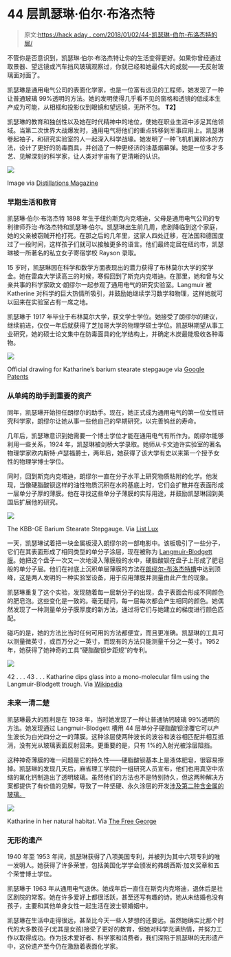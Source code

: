 # 44 层凯瑟琳·伯尔·布洛杰特

> 原文:[https://hack aday . com/2018/01/02/44-凯瑟琳-伯尔-布洛杰特的层/](https://hackaday.com/2018/01/02/44-layers-of-katharine-burr-blodgett/)

不管你是否意识到，凯瑟琳·伯尔·布洛杰特让你的生活变得更好。如果你曾经通过取景器、望远镜或汽车挡风玻璃观察过，你就已经和她最伟大的成就——无反射玻璃面对面了。

凯瑟琳是通用电气公司的表面化学家，也是一位富有远见的工程师，她发现了一种让普通玻璃 99%透明的方法。她的发明使得几乎看不见的窗格和透镜的低成本生产成为可能，从相框和投影仪到眼镜和望远镜，无所不包。 **T2】**

凯瑟琳的教育和独创性以及她在时代精神中的地位，使她在职业生涯中涉足其他领域。当第二次世界大战爆发时，通用电气将他们的重点转移到军事应用上。凯瑟琳卷起袖子，和研究实验室的人一起深入科学战壕。她发明了一种飞机机翼除冰的方法，设计了更好的防毒面具，并创造了一种更经济的油基烟幕弹。她是一位多才多艺、见解深刻的科学家，让人类对宇宙有了更清晰的认识。

[![](../Images/f91548b932713ef90a4241467221e0af.png)](https://hackaday.com/wp-content/uploads/2017/12/chemheritage-org-invisible-woman1.jpg)

Image via [Distillations Magazine](https://www.chemheritage.org/distillations/magazine/the-invisible-woman)

### 早期生活和教育

凯瑟琳·伯尔·布洛杰特 1898 年生于纽约斯克内克塔迪，父母是通用电气公司的专利律师乔治·布洛杰特和凯瑟琳·伯尔。凯瑟琳出生前几周，悲剧降临到这个家庭，她的父亲被窃贼开枪打死。在那之后的几年里，这家人四处迁移，在法国和德国度过了一段时间，这样孩子们就可以接触更多的语言。他们最终定居在纽约市，凯瑟琳被一所著名的私立女子寄宿学校 Rayson 录取。

15 岁时，凯瑟琳因在科学和数学方面表现出的潜力获得了布林莫尔大学的奖学金。她在雷森大学读高三的时候，寒假回到了斯克内克塔迪。在那里，她和曾与父亲共事的科学家欧文·朗缪尔一起参观了通用电气的研究实验室。Langmuir 被 Katherine 对科学的巨大热情所吸引，并鼓励她继续学习数学和物理，这样她就可以回来在实验室占有一席之地。

凯瑟琳于 1917 年毕业于布林莫尔大学，获文学士学位。她接受了朗缪尔的建议，继续前进，仅仅一年后就获得了芝加哥大学的物理学硕士学位。凯瑟琳期望从事工业研究，她的硕士论文集中在防毒面具的化学结构上，并确定木炭最能吸收各种毒物。

[![](../Images/24e95c46783b31296fd7460677bc1eaa.png)](https://hackaday.com/wp-content/uploads/2017/12/barium-stearate-stepgauge-patent-drawing1.png)

Official drawing for Katharine’s barium stearate stepgauge via [Google Patents](https://www.google.com/patents/US2587282)

### 从单纯的助手到重要的资产

同年，凯瑟琳开始担任朗缪尔的助手。现在，她正式成为通用电气的第一位女性研究科学家，朗缪尔让她从事一些他自己的早期研究，以完善钨丝的寿命。

几年后，凯瑟琳意识到她需要一个博士学位才能在通用电气有所作为。朗缪尔能够利用一些关系，1924 年，凯瑟琳被剑桥大学录取。她师从卡文迪许实验室的著名物理学家欧内斯特·卢瑟福爵士，两年后，她获得了该大学有史以来第一个授予女性的物理学博士学位。

同时，回到斯克内克塔迪，朗缪尔一直在分子水平上研究物质粘附的化学。他发现，当像硬脂酸钡这样的油性物质沉积在水的基底上时，它们会扩散并在表面形成一层单分子厚的薄膜。他在寻找这些单分子薄膜的实际用途，并鼓励凯瑟琳回到美国后扩展他的研究。

[![](../Images/8c01fe669d722b7c071a50c772011ba6.png)](https://hackaday.com/wp-content/uploads/2017/12/ge-stepgauge.jpg)

The KBB-GE Barium Stearate Stepgauge. Via [List Lux](http://www.listlux.com/detroit/a,41,1388429,--VINTAGE-OLD-GENERAL-ELECTRIC-GE-BARIUM-STEP-GAUGE-MANUAL-TESTING-TOOL-----x0024-65--ROYAL-OAK-.htm)

一天，凯瑟琳试着把一块金属板浸入朗缪尔的一部电影中。该板吸引了一些分子，它们在其表面形成了相同类型的单分子涂层，现在被称为 [Langmuir-Blodgett 膜](https://en.wikipedia.org/wiki/Langmuir%E2%80%93Blodgett_film)。她把这个盘子一次又一次地浸入薄膜般的水中，硬脂酸钡在盘子上形成了肥皂般的单分子层。他们在衬底上沉积单层薄膜的方法在[朗缪尔-布洛杰特槽](https://en.wikipedia.org/wiki/Langmuir%E2%80%93Blodgett_trough)中达到顶峰，这是两人发明的一种实验室设备，用于应用薄膜并测量由此产生的现象。

凯瑟琳重复了这个实验，发现随着每一层新分子的出现，盘子表面会形成不同颜色的肥皂泡。这些变化是一致的。毫无疑问，每一层每次都会产生相同的颜色。她偶然发现了一种测量单分子膜厚度的新方法，通过将它们与她建立的梯度进行颜色匹配。

碰巧的是，她的方法比当时任何可用的方法都便宜，而且更准确。凯瑟琳的工具可以测量微英寸，或百万分之一英寸，而现有的方法只能测量千分之一英寸。1952 年，她获得了她神奇的工具“硬脂酸钡步距规”的专利。

[![](../Images/6e9a7cde2f27d055feb2b6aa21392562.png)](https://hackaday.com/wp-content/uploads/2017/12/wikipedia-demonstration-at-lab1.jpg)

42 . . . 43 . . . Katharine dips glass into a mono-molecular film using the Langmuir-Blodgett trough. Via [Wikipedia](https://en.wikipedia.org/wiki/Katharine_burr_blodgett#/media/File:Katharine_Burr_Blodgett_(1898-1979),_demonstrating_equipment_in_lab.jpg)

### 未来一清二楚

凯瑟琳最大的胜利是在 1938 年，当时她发现了一种让普通钠钙玻璃 99%透明的方法。她发现通过 Langmuir-Blodgett 槽用 44 层单分子硬脂酸钡涂覆它可以产生波长为白光四分之一的薄膜。这种涂层使两种波长的波谷和波谷相匹配并相互抵消，没有光从玻璃表面反射回来。更重要的是，只有 1%的入射光被涂层阻挡。

这种神奇薄膜的唯一问题是它的持久性——硬脂酸钡基本上是液体肥皂，很容易擦掉。凯瑟琳的发现几天后，麻省理工学院的一组研究人员宣布，他们也用真空中浓缩的氟化钙制造出了透明玻璃。虽然他们的方法也不是特别持久，但这两种解决方案都提供了有价值的见解，导致了一种坚硬、永久涂层的开发[涉及第二种含金属的玻璃。](https://www.google.com/patents/US2220862)

[![](../Images/c2a0b68e626791bcb9f8a1a460304efe.png)](https://hackaday.com/wp-content/uploads/2017/12/thefreegeorge1.jpg)

Katharine in her natural habitat. Via [The Free George](http://thefreegeorge.com/thefreegeorge/schenectady-katharine-burr-blodgett/)

### 无形的遗产

1940 年至 1953 年间，凯瑟琳获得了八项美国专利，并被列为其中六项专利的唯一发明人。她获得了许多荣誉，包括美国化学学会颁发的弗朗西斯·加文奖章和五个荣誉博士学位。

凯瑟琳于 1963 年从通用电气退休。她成年后一直住在斯克内克塔迪，退休后是社区剧院的常客。她在许多爱好上都很活跃，甚至还写有趣的诗。她从未结婚也没有孩子，主要和其他单身女性一起生活在波士顿婚姻中。

凯瑟琳在生活中走得很远，甚至比今天一些人梦想的还要远。虽然她确实比那个时代的大多数孩子(尤其是女孩)接受了更好的教育，但她对科学充满热情，并努力工作以取得成功。作为技术爱好者、科学家和消费者，我们深陷于凯瑟琳的无形遗产中，这份遗产至今仍在激励着表面化学家。